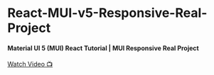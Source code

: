 # React-MUI-v5-Responsive-Real-Project

#### Material UI 5 (MUI) React Tutorial | MUI Responsive Real Project
<p>
  <a href="https://youtu.be/fzxEECHnsvU">Watch Video 📺</a>
</p>
